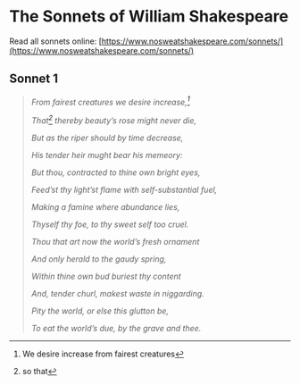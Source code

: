# The Sonnets of William Shakespeare

Read all sonnets online: [https://www.nosweatshakespeare.com/sonnets/](https://www.nosweatshakespeare.com/sonnets/)

## Sonnet 1

> *From fairest creatures we desire increase,[^s1]*
>
> *That[^s2] thereby beauty’s rose might never die,*
>
> *But as the riper should by time decrease,*
>
> *His tender heir mught bear his memeory:*
>
> *But thou, contracted to thine own bright eyes,*
>
> *Feed’st thy light’st flame with self-substantial fuel,*
>
> *Making a famine where abundance lies,*
>
> *Thyself thy foe, to thy sweet self too cruel.*
>
> *Thou that art now the world’s fresh ornament*
>
> *And only herald to the gaudy spring,*
>
> *Within thine own bud buriest thy content*
>
> *And, tender churl, makest waste in niggarding.*
>
> *Pity the world, or else this glutton be,*
>
> *To eat the world’s due, by the grave and thee.*

[^s1]: We desire increase from fairest creatures

[^s2]: so that







